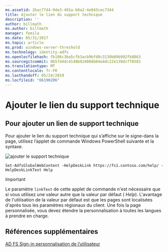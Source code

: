 ```yaml
---
ms.assetid: 2bac7744-9de3-491a-b0a2-4e843cec7344
title: Ajouter le lien du support technique
description: ''
author: billmath
ms.author: billmath
manager: femila
ms.date: 05/31/2017
ms.topic: article
ms.prod: windows-server-threshold
ms.technology: identity-adfs
ms.openlocfilehash: fb186c3ba5cfb3acb9bfd0c3139b09b992fb8863
ms.sourcegitcommit: 0b5fd4dc4148b92480db04e4dc22e139dcff8582
ms.translationtype: MT
ms.contentlocale: fr-FR
ms.lasthandoff: 05/24/2019
ms.locfileid: "66190206"
---
```

# <a name="add-help-desk-link"></a>Ajouter le lien du support technique 


## <a name="to-add-a-help-desk-link"></a>Pour ajouter un lien de support technique  
Pour ajouter le lien du support technique qui s’affiche sur le signe\-dans la page, utilisez l’applet de commande Windows PowerShell suivante et la syntaxe.  

![ajouter le support technique](media/AD-FS-user-sign-in-customization/ADFS_Blue_Custom2.png)
  

`Set-AdfsGlobalWebContent -HelpDeskLink https://fs1.contoso.com/help/ -HelpDeskLinkText Help`  
 
  
> [!IMPORTANT]  
> Le paramètre `linkText` de cette applet de commande n'est nécessaire que si vous utilisez une valeur autre que la valeur par défaut ( *Help*). L'avantage de l'utilisation de la valeur par défaut est que les pages sont localisées d'après tous les paramètres régionaux du client. Une fois la page personnalisée, vous devez étendre la personnalisation à toutes les langues à prendre en charge.  


## <a name="additional-references"></a>Références supplémentaires 
[AD FS Sign-in personnalisation de l’utilisateur](AD-FS-user-sign-in-customization.md)  

